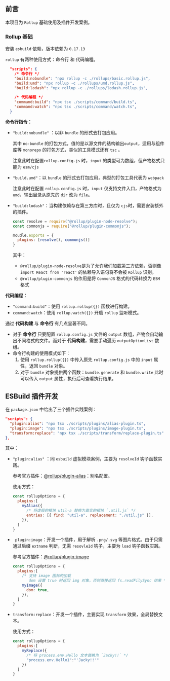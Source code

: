 ## 前言

本项目为 `Rollup` 基础使用及插件开发案例。



### Rollup 基础

安装 `esbuild` 依赖，版本依赖为 `0.17.13`

`rollup` 有两种使用方式：命令行 和 代码编程。

```json
  "scripts": {
    /* 命令行 */
    "build:nobundle": "npx rollup -c ./rollups/basic.rollup.js",
    "build:umd": "npx rollup -c ./rollups/umd.rollup.js",
    "build:lodash": "npx rollup -c ./rollups/lodash.rollup.js",
    
    /* 代码编程 */
    "command:build": "npx tsx ./scripts/command/build.ts",
    "command:watch": "npx tsx ./scripts/command/watch.ts",
  }
```

**命令行指令：**

- `"build:nobundle"` ：以非 `bundle` 的形式去打包应用。

  其中 `no-bundle` 的打包方式，值的是以源文件的结构输出`output`，适用与组件库等 `monorepo` 的打包方式，类似的工具模式还有 `tsc` 。

  注意此时在配置`rollup.config.js` 时，`input` 的类型可为数组，但产物格式只能为 `esm/cjs`

- `"build.umd"`：以 `bundle` 的形式去打包应用，典型的打包工具代表为 `webpack`

  注意此时在配置 `rollup.config.js` 时，`input` 仅支持文件入口，产物格式为 `umd`，输出目录从原先的 `dir` 改为 `file`。

- `"build:lodash"`：当构建依赖存在第三方库时，且仅为 `cjs`时，需要安装额外的插件。

  ```js
  const resolve = require("@rollup/plugin-node-resolve");
  const commonjs = require("@rollup/plugin-commonjs");
  
  moudle.exports = {
    plugins: [resolve(), commonjs()]
  }
  ```

  其中：

  - `@rollup/plugin-node-resolve`是为了允许我们加载第三方依赖，否则像 `import React from 'react'` 的依赖导入语句将不会被 `Rollup` 识别。
  - `@rollup/plugin-commonjs` 的作用是将 `CommonJS` 格式的代码转换为 `ESM` 格式



**代码编程：**

- `"command:build"`：使用 `rollup.rollup({})` 函数进行构建。
- `command:watch`：使用 `rollup.watch({})` 开启 `rollup` 监听模式。



通过 **代码构建** 与 **命令行** 有几点显著不同。

- 对于 **命令行** 只要配置 `rollup.config.js` 文件的 `output` 数组，产物会自动输出不同格式的文件。而对于 **代码构建**，需要手动遍历 `outputOptionList` 数组。
- 命令行构建的使用模式如下：
  1. 使用 `rollup.rollup({})` 中传入原先 `rollup.config.js` 中的 `input` 属性，返回 `bundle` 对象。
  2. 对于 `bundle` 对象提供两个函数：`bundle.generate` 和 `bundle.write` 此时可以传入 `output` 属性，执行后可查看执行结果。





## ESBuild 插件开发

在 `package.json` 中给出了三个插件实践案例：

```json
"scripts": {
  "plugin:alias": "npx tsx ./scripts/plugins/alias-plugin.ts",
  "plugin:image": "npx tsx ./scripts/plugins/image-plugin.ts",
  "transform:replace": "npx tsx ./scripts/transform/replace-plugin.ts"
},
```

其中：

- `"plugin:alias"` ：同 `esbuild` 虚拟模块案例，主要为 `resolveId` 钩子函数实践。

  参考官方插件：[@rollup/plugin-alias](https://link.juejin.cn/?target=https%3A%2F%2Fgithub.com%2Frollup%2Fplugins%2Ftree%2Fmaster%2Fpackages%2Falias)：别名配置。

  使用方式：

  ```javascript
  const rollupOptions = {
    plugins:[
      myAlias({
        /* 将虚假的模块 util-a 替换为真实的模块 `.util.js` */
        entries: [{ find: "util-a", replacement: "./util.js" }],
      }),
    ]
  }
  ```

- ` plugin:image`：开发一个插件，用于解析 `.png/.svg` 等图片格式。由于只需通过后缀 `extname` 判断，无需 `resovleId` 钩子，主要为 `load` 钩子函数实践。

  参考官方插件：[@rollup/plugin-image](https://github.com/rollup/plugins/blob/master/packages/image/src/index.js)

  ```javascript
  const rollupOptions = {
    plugins:[
      /* 支持 image 图标的加载
         dom 设置 true 时返回 img 对象，否则直接返回 fs.readFilySync 结果 */  
      myImage({
        dom: true,
      }),
    ]
  }
  ```

- `transform:replace`：开发一个插件，主要实现 `transform` 效果，全局替换文本。

  使用方式：

  ```javascript
  const rollupOptions = {
    plugins:[
      myReplace({
        /* 将 process.env.Hello 文本替换为 `Jacky!!` */  
        "process.env.Hello1":"'Jacky!!'"
      })
    ]
  }
  ```

  

  

  